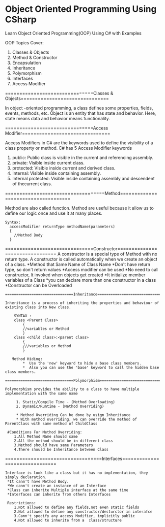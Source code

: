 # Object Oriented Programming Using CSharp

Learn Object Oriented Programming(OOP) Using C# with Examples

OOP Topics Cover:
  1. Classes & Objects
  2. Method & Constructor
  3. Encapsulation
  4. Inheritance
  5. Polymorphism
  6. Interfaces
  7. Access Modifier
  
 ===============================Classes & Objects===============================
 
  In object -oriented programming, a class defines some properties, fields, events, methods, etc.
  Object is an entity that has state and behavior. Here, state means data and behavior means functionality.
  
  ===============================Access Modifier===============================
  
  Access Modifiers in C# are the keywords used to define the visibility of a class property or method.
  C# has 5 Access Modifier keywords
   1. public: Public class is visible in the current and referencing assembly.
   2. private: Visible inside current class.
   3. protected: Visible inside current and derived class.
   4. Internal: Visible inside containing assembly.
   5. Internal protected: Visible inside containing assembly and descendent of thecurrent class.
  
  ===================================Method====================================
  
  Method are also called function. Method are useful because it allow us to define our logic once and use it at many places.
  
    Syntax:
      accessModifier returnType methodName(parameters)
      {
        //Method Body
      }
  
  ===============================Constructor================================
  A constructor is a special type of Method with no return type. A constructor is called automatically when we create an object of a class. 
  *Method that Same Name of Class Name 
  *Don't have return type, so don't return values 
  *Access modifier can be used 
  *No need to call constructor, It invoked when objects get created 
  *It initialize member variables of a Class 
  *you can declare more than one constructor in a class 
  *Constructor can be Overloaded
        
    ===============================Inheritance==============================
    
    Inheritance is a process of inheriting the properties and behaviour of existing class into New class.
    
	    SYNTAX :
		class <Parent Class>
		    {
			//variables or Method
		    }
		class <child class>:<parent class>
		    {
			///variables or Method
		    }
 
       Method Hiding:
            *  Use the 'new' keyword to hide a base class members.
            *  Also you can use the 'base' keyword to call the hidden base class members.
       
    ===============================Polymorphism===============================
    
    Polymorphism provides the ability to a class to have multiple implementation with the same name
		
	     1. Static/Compile Time - (Method Overloading)     
	     2. Dynamic/Runtime - (Method Overriding)
	     
	     * Method Overriding Can be done by usign Inheritance
	     * With method overriding, we can override the method of ParentClass with same method of ChildClass
     
     #Conditions For Method Overriding:
        1.All Method Name should same           
        2.All the method should be in different class
        3.Method should have same Parameters    
        4.There should be Inheritance between Class
        
  ==================================Interfaces=============================== 
  
    Interface is look like a class but it has no implementation, they simply declaration.
     *It cann't have Method Body. 
     *We cann't create an instance of an Interface
     *Class can inherite Multiple interface at the same time
     *Interfaces can inherite from others Interfaces
     
     Restrictions:
        1.Not allowed to define any fields,not even static fields
        2.Not allowed to define any constructor/desturctor in interafce
        3.Cann't specify any access Modifier, implicitly public
        4.Not allowed to inherite from a  class/structure
    
        
        
